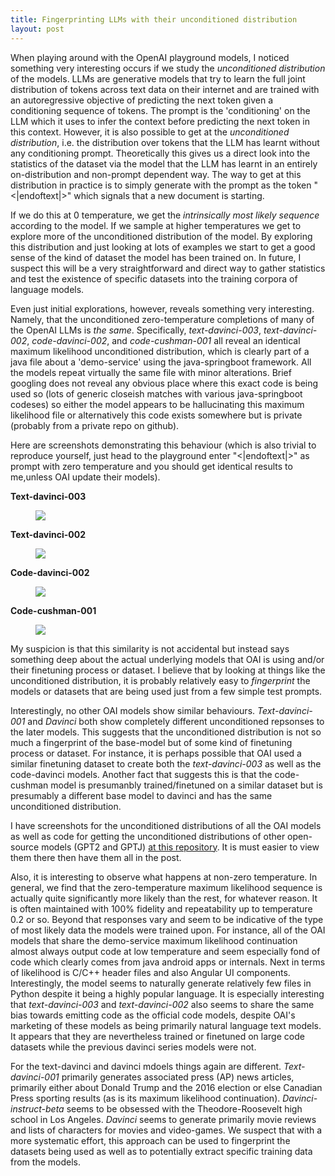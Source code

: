 ```yaml
---
title: Fingerprinting LLMs with their unconditioned distribution
layout: post
---
```


When playing around with the OpenAI playground models, I noticed something very interesting occurs if we study the *unconditioned distribution* of the models. LLMs are generative models that try to learn the full joint distribution of tokens across text data on their internet and are trained with an autoregressive objective of predicting the next token given a conditioning sequence of tokens. The prompt is the 'conditioning' on the LLM which it uses to infer the context before predicting the next token in this context. However, it is also possible to get at the *unconditioned distribution*, i.e. the distribution over tokens that the LLM has learnt without any conditioning prompt. Theoretically this gives us a direct look into the statistics of the dataset via the model that the LLM has learnt in an entirely on-distribution and non-prompt dependent way. The way to get at this distribution in practice is to simply generate with the prompt as the token "\<\|endoftext\|\>" which signals that a new document is starting. 

If we do this at 0 temperature, we get the *intrinsically most likely sequence* according to the model. If we sample at higher temperatures we get to explore more of the unconditioned distribution of the model. By exploring this distribution and just looking at lots of examples we start to get a good sense of the kind of dataset the model has been trained on. In future, I suspect this will be a very straightforward and direct way to gather statistics and test the existence of specific datasets into the training corpora of language models.

Even just initial explorations, however, reveals something very interesting. Namely, that the unconditioned zero-temperature completions of many of the OpenAI LLMs is *the same*. Specifically, *text-davinci-003*, *text-davinci-002*, *code-davinci-002*, and *code-cushman-001* all reveal an identical maximum likelihood unconditioned distribution, which is clearly part of a java file about a 'demo-service' using the java-springboot framework. All the models repeat virtually the same file with minor alterations. Brief googling does not reveal any obvious place where this exact code is being used so (lots of generic closeish matches with various java-springboot codeses) so either the model appears to be hallucinating this maximum likelihood file or alternatively this code exists somewhere but is private (probably from a private repo on github).

Here are screenshots demonstrating this behaviour (which is also trivial to reproduce yourself, just head to the playground enter "\<\|endoftext\|\>" as prompt with zero temperature and you should get identical results to me,unless OAI update their models).

**Text-davinci-003**

<figure style="width: 120%"> <img src="{{ site.url }}{{ site.baseurl }}/assets/figures/fingerprinting_LLMS/text_davinci_003.png"> <figcaption><em></em></figcaption></figure> 

**Text-davinci-002**

<figure style="width: 120%"> <img src="{{ site.url }}{{ site.baseurl }}/assets/figures/fingerprinting_LLMS/text_davinci_002.png"> <figcaption><em></em></figcaption></figure> 

**Code-davinci-002**

<figure style="width: 120%"> <img src="{{ site.url }}{{ site.baseurl }}/assets/figures/fingerprinting_LLMS/code_davinci_002.png"> <figcaption><em></em></figcaption></figure> 

**Code-cushman-001**

<figure style="width: 120%"> <img src="{{ site.url }}{{ site.baseurl }}/assets/figures/fingerprinting_LLMS/code_cushman_001.png"> <figcaption><em></em></figcaption></figure> 

My suspicion is that this similarity is not accidental but instead says something deep about the actual underlying models that OAI is using and/or their finetuning process or dataset. I believe that by looking at things like the unconditioned distribution, it is probably relatively easy to *fingerprint* the models or datasets that are being used just from a few simple test prompts. 

Interestingly, no other OAI models show similar behaviours. *Text-davinci-001* and *Davinci* both show completely different unconditioned repsonses to the later models. This suggests that the unconditioned distribution is not so much a fingerprint of the base-model but of some kind of finetuning process or dataset. For instance, it is perhaps possible that OAI used a similar finetuning dataset to create both the *text-davinci-003* as well as the code-davinci models. Another fact that suggests this is that the code-cushman model is presumanbly trained/finetuned on a similar dataset but is presumably a different base model to davinci and has the same unconditioned distribution.

I have screenshots for the unconditioned distributions of all the OAI models as well as code for getting the unconditioned distributions of other open-source models (GPT2 and GPTJ) [at this repository](https://github.com/BerenMillidge/fingerprinting_LLMs). It is must easier to view them there then have them all in the post.

Also, it is interesting to observe what happens at non-zero temperature. In general, we find that the zero-temperature maximum likelihood sequence is actually quite significantly more likely than the rest, for whatever reason. It is often maintained with 100% fidelity and repeatability up to temperature 0.2 or so. Beyond that responses vary and seem to be indicative of the type of most likely data the models were trained upon. For instance, all of the OAI models that share the demo-service maximum likelihood continuation almost always output code at low temperature and seem especially fond of code which clearly comes from java android apps or internals. Next in terms of likelihood is C/C++ header files and also Angular UI components. Interestingly, the model seems to naturally generate relatively few files in Python despite it being a highly popular language. It is especially interesting that *text-davinci-003* and *text-davinci-002* also seems to share the same bias towards emitting code as the official code models, despite OAI's marketing of these models as being primarily natural language text models. It appears that they are nevertheless trained or finetuned on large code datasets while the previous davinci series models were not.

For the text-davinci and davinci mdoels things again are different. *Text-davinci-001* primarily generates associated press (AP) news articles, primarily either about Donald Trump and the 2016 election or else Canadian Press sporting results (as is its maximum likelihood continuation). *Davinci-instruct-beta* seems to be obsessed with the Theodore-Roosevelt high school in Los Angeles. *Davinci* seems to generate primarily movie reviews and lists of characters for movies and video-games. We suspect that with a more systematic effort, this approach can be used to fingerprint the datasets being used as well as to potentially extract specific training data from the models. 
